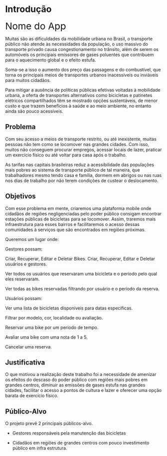 # Introdução

<span style='font-size: 30px'>Nome do App</span>

Muitas são as dificuldades da mobilidade urbana no Brasil, o transporte público não atende às necessidades da população, o uso massivo do transporte privado causa congestionamento no trânsito, além de serem os automóveis os principais emissores de gases poluentes que contribuem para o aquecimento global e o efeito estufa.

Soma-se a isso o aumento dos preço das passagens e do combustível, que torna os principais meios de transportes urbanos inacessíveis ou inviáveis para muitos cidadãos.

Para mitigar a ausência de políticas públicas efetivas voltadas à mobilidade urbana, a oferta de transportes alternativos como bicicletas e patinetes elétricos compartilhados têm se mostrado opções sustentáveis, de menor custo e que trazem benefícios à saúde e ao meio ambiente, no entanto ainda são pouco acessíveis. 

## Problema

Com seu acesso a meios de transporte restrito, ou até inexistente, muitas pessoas não tem como se locomover nas grandes cidades. Com isso, muitos não conseguem procurar empregos, acessar locais de lazer, praticar um exercício físico ou até voltar para casa após o trabalho.

As tarifas nas capitais brasileiras reduz a acessibilidade das populações mais pobres ao sistema de transporte público  de tal maneira, que trabalhadores mesmo tendo casa e família, dormem em abrigos ou nas ruas nos dias de trabalho por não terem condições de custear o deslocamento.

## Objetivos

Com esse problema em mente, criaremos uma plataforma mobile onde cidadãos de regiões negligenciadas pelo poder público consigam encontrar estações públicas de bicicletas para se locomover. Assim, traremos mais infraestrutura para esses bairros e facilitaremos o acesso dessas comunidades à serviços que são encontrados em regiões próximas. 

Queremos um lugar onde:

Gestores possam:

Criar, Recuperar, Editar e Deletar Bikes.
Criar, Recuperar, Editar e Deletar usuários e gestores.

Ver todos os usuários que reservaram uma bicicleta e o período pelo qual eles reservaram.

Ver todas as bikes reservadas filtrando por usuário e o período da reserva. 

Usuários possam: 

Ver uma lista de bicicletas disponíveis para datas específicas.

Filtrar por modelo, cor, localidade ou avaliação.

Reservar uma bike por um período de tempo. 

Avaliar uma bike com uma nota de 1 a 5.

Cancelar uma reserva. 

## Justificativa

O que motivou a realização deste trabalho foi a necessidade de amenizar os efeitos do descaso do poder público com regiões mais pobres em grandes centros, diminuir as emissões de gases estufa nas grandes cidades, facilitar o acesso a pontos de cultura e lazer e oferecer uma opção barata de exercício físico.  

## Público-Alvo

O projeto prevê 2 principais públicos-alvo.

- Gestores responsáveis pela manutenção das bicicletas

- Cidadãos em regiões de grandes centros com pouco investimento público em infra estrutura.
